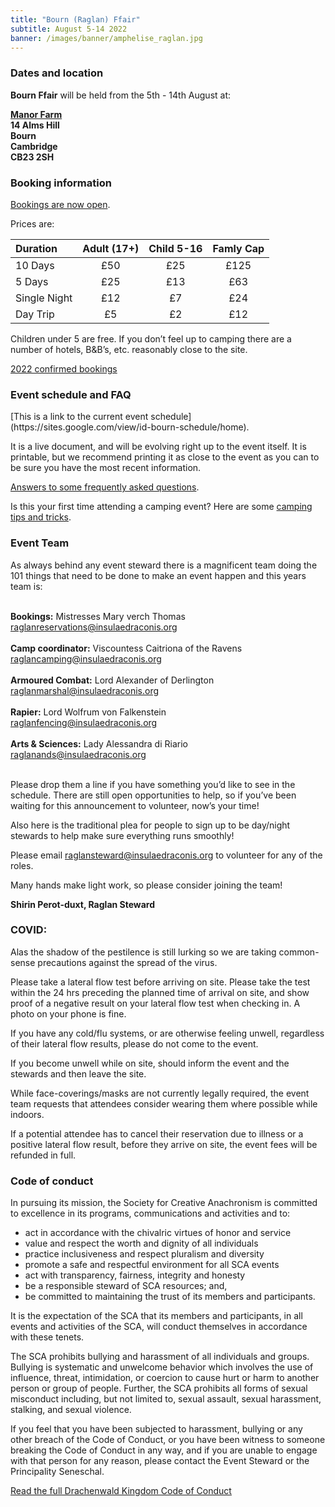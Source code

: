 ```yaml
---
title: "Bourn (Raglan) Ffair"
subtitle: August 5-14 2022
banner: /images/banner/amphelise_raglan.jpg
---
```


<h3>Dates and location</h3>
<strong>Bourn Ffair</strong> will be held from the 5th - 14th August at: 

<strong><a href="http://manorfarmbourn.com">Manor Farm</a><br>
14 Alms Hill<br>
Bourn<br>
Cambridge<br>
CB23 2SH</strong>

<h3>Booking information</h3>
<a href="https://forms.gle/71cbzLMKKDzH5XDM8">Bookings are now open</a>.

Prices are:

| Duration | Adult (17+) | Child 5-16 | Famly Cap |
| :------ | :------: | :------: | :------: |
| 10 Days | £50 | £25 | £125 |
| 5 Days | £25 | £13 | £63 |
| Single Night | £12 | £7 | £24 |
| Day Trip | £5 | £2 | £12 |

Children under 5 are free. If you don’t feel up to camping there are a number of hotels, B&B’s, etc. reasonably close to the site.

[2022 confirmed bookings](https://docs.google.com/spreadsheets/d/e/2PACX-1vSXcoyvjdnSZrVLrjOtcJejgVy7gi1ZJPqx0ZrNVe-KsTgojgDfEjrVmII2PHltcg_bbwLU1Ikvz-gA/pubhtml?gid=0&single=true)

<h3>Event schedule and FAQ</h3>
[This is a link to the current event schedule](https://sites.google.com/view/id-bourn-schedule/home). 

It is a live document, and will be evolving right up to the event itself. It is printable, but we recommend printing it as close to the event as you can to be sure you have the most recent information.

[Answers to some frequently asked questions](https://docs.google.com/document/d/e/2PACX-1vQbU5DmIwlt3Rd-B0m_ZZP3DfUZejhnLSIKHm5HsJ31S3tTQJrwWH1Us0-r2PJbvH_FKKOxXVfnLUsX/pub).

Is this your first time attending a camping event? Here are some [camping tips and tricks](https://tinyurl.com/48j4aur4).

<h3>Event Team</h3>
As always behind any event steward there is a magnificent team doing the 101 things that need to be done to make an event happen and this years team is:<br><br>

<strong>Bookings:</strong> Mistresses Mary verch Thomas<br>
[raglanreservations@insulaedraconis.org](mailto:raglanreservations@insulaedraconis.org)<br><br>
<strong>Camp coordinator:</strong> Viscountess Caitriona of the Ravens<br>
[raglancamping@insulaedraconis.org](mailto:raglancamping@insulaedraconis.org)<br><br>
<strong>Armoured Combat:</strong> Lord Alexander of Derlington<br>
[raglanmarshal@insulaedraconis.org](mailto:raglanmarshal@insulaedraconis.org)<br><br>
<strong>Rapier:</strong> Lord Wolfrum von Falkenstein<br>
[raglanfencing@insulaedraconis.org](mailto:raglanfencing@insulaedraconis.org)<br><br>
<strong>Arts & Sciences:</strong> Lady Alessandra di Riario<br>
[raglanands@insulaedraconis.org](mailto:raglanaands@insulaedraconis.org)<br><br>

Please drop them a line if you have something you’d like to see in the schedule. There are still open opportunities to help, so if you’ve been waiting for this announcement to volunteer, now’s your time!

Also here is the traditional plea for people to sign up to be day/night stewards to help make sure everything runs smoothly! 

Please email [raglansteward@insulaedraconis.org](mailto:raglansteward@insuleadraconis.org) to volunteer for any of the roles.

Many hands make light work, so please consider joining the team!

<strong>Shirin Perot-duxt, Raglan Steward</strong>


<h3>COVID:</h3>
Alas the shadow of the pestilence is still lurking so we are taking common-sense precautions against the spread of the virus.

Please take a lateral flow test before arriving on site. Please take the test within the 24 hrs preceding the planned time of arrival on site, and show proof of a negative result on your lateral flow test when checking in. A photo on your phone is fine.

If you have any cold/flu systems, or are otherwise feeling unwell, regardless of their lateral flow results, please do not come to the event.

If you become unwell while on site, should inform the event and the stewards and then leave the site.

While face-coverings/masks are not currently legally required, the event team requests that attendees consider wearing them where possible while indoors.

If a potential attendee has to cancel their reservation due to illness or a positive lateral flow result, before they arrive on site,  the event fees will be refunded in full.

<h3>Code of conduct</h3>
In pursuing its mission, the Society for Creative Anachronism is committed to excellence in its programs, communications and activities and to:

* act in accordance with the chivalric virtues of honor and service
* value and respect the worth and dignity of all individuals
* practice inclusiveness and respect pluralism and diversity
* promote a safe and respectful environment for all SCA events
* act with transparency, fairness, integrity and honesty
* be a responsible steward of SCA resources; and,
* be committed to maintaining the trust of its members and participants.

It is the expectation of the SCA that its members and participants, in all events and activities of the SCA, will conduct themselves in accordance with these tenets.

The SCA prohibits bullying and harassment of all individuals and groups. Bullying is systematic and unwelcome behavior which involves the use of influence, threat, intimidation, or coercion to cause hurt or harm to another person or group of people. Further, the SCA prohibits all forms of sexual misconduct including, but not limited to, sexual assault, sexual harassment, stalking, and sexual violence.

If you feel that you have been subjected to harassment, bullying or any other breach of the Code of Conduct, or you have been witness to someone breaking the Code of Conduct in any way, and if you are unable to engage with that person for any reason, please contact the Event Steward or the Principality Seneschal.

[Read the full Drachenwald Kingdom Code of Conduct](https://drachenwald.sca.org/offices/seneschal/files/DrachenwaldCodeofConductv1.0June2020.pdf?fbclid=IwAR30gevRFQsH46PpT2ot37sMewlMdsY9aj6xXsaK2L9sBpL1377KHI0GZ58)
